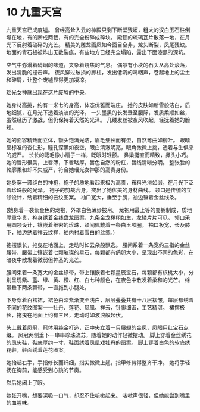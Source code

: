 # 10 九重天宫  

九重天宫已成废墟。
曾经高耸入云的神殿只剩下断壁残垣，粗大的汉白玉石柱倒塌在地，有的断成两截，有的完全粉碎成碎块。
殿顶的琉璃瓦片散落一地，在月光下反射着破碎的光芒。
精美的雕龙画凤如今面目全非，龙头断裂，凤尾残缺。地面的青石板被炸出无数裂痕，有些地方已经完全塌陷，露出下面漆黑的深坑。

空气中弥漫着硝烟的味道，夹杂着烧焦的气息。
偶尔有小块的石头从高处滚落，发出清脆的撞击声。
夜风穿过破损的廊柱，发出低沉的呜咽声，卷起地上的尘土和碎屑，让整个废墟显得更加凄凉。

瑶光女神就出现在这片废墟的中央。

她身材高挑，约有一米七的身高，体态优雅而端庄。
她的皮肤如新雪般洁白，质地细腻，在月光下透着淡淡的光泽。
一头墨黑的长发垂至腰际，发质柔顺如丝，虽然经历了激战，但仍保持着天然的光泽。
几缕发丝被夜风吹起，轻抚着她的脸颊。

她的面容精致而立体，额头饱满光洁，眉毛细长而有型，自然弯曲如柳叶。
眼睛呈标准的杏仁形，瞳孔深黑如夜空，眼白清澈明亮，眼角微微上挑，透着与生俱来的威严。
长长的睫毛像小扇子一样，眨眼时轻颤。
鼻梁挺直而精致，鼻头小巧。
她的唇形很美，上唇薄，下唇略厚，唇色自然的粉红，唇线清晰分明。
整张脸的轮廓柔和却不失威严，符合她瑶光女神那的高贵身份。

她身穿一袭纯白的神袍，袍子的质地看起来极为高贵，布料光滑如缎，在月光下泛着珍珠般的光泽。
袍子的剪裁合身，突出了她优美的身材曲线。
领口是传统的立领设计，绣着精细的云纹图案。
袖口宽大，垂至手腕，袖边镶着金丝线条。

(她身着一袭紫金色的龙袍，外罩白色薄纱披帛。
龙袍用最上等的蜀锦制成，质地厚重华贵，袍身绣着金线盘龙图案，九条金龙栩栩如生，龙鳞片片可见。
领口采用圆领设计，镶嵌着细密的珍珠，颈间佩戴着一条白玉项圈。
袖口极宽，长及膝下，袖边绣着祥云纹样，袖内衬着雪白的丝绸。)

袍摆很长，拖曳在地面上，走动时如云朵般飘逸。
腰间系着一条宽约三指的金丝腰带，腰带上镶嵌着七颗璀璨的星石，每颗都有鸽卵大小，呈现出不同的色彩，在暗夜中散发着微弱但神圣的光芒。

腰间束着一条宽大的金丝绦带，带上镶嵌着七颗星辰宝石，每颗都有核桃大小，分别呈现紫、蓝、绿、黄、橙、红、白七种颜色，在夜色中散发着柔和的光芒。
绦带垂下两条飘带，一直拖到小腿处。

下身穿着百褶裙，裙色由深紫渐变至浅白，层层叠叠共有十八层褶皱，每层都绣着不同的花纹图案——牡丹、莲花、凤凰、祥云，针脚细密，工艺精湛。
裙摆极长，拖曳在地面上约有三尺，走动时如波浪般起伏。

头上戴着凤冠，冠体用纯金打造，正中央立着一只展翅的金凤，凤眼用红宝石点缀。
凤冠两侧垂下一串串珍珠流苏，随着她的动作轻微摆动。
脚上穿着金丝绣花的凤头鞋，鞋底厚约一寸，鞋面绣着凤凰戏牡丹的图案。
脚上穿着白色的软底绣花鞋，鞋面绣着莲花图案。

她抬起右手，手指修长而纤细，指尖微微上翘，指甲修剪得整齐干净。
她将手轻抚在胸前，能感受到心跳的节奏。

然后她闭上了眼。

她张开嘴，想要深吸一口气，却忍不住咳嗽起来。
咳嗽声很轻，但她能尝到嘴里的血腥味。